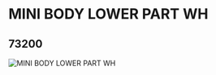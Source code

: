 # MINI BODY LOWER PART WH
## 73200
![MINI BODY LOWER PART WH](https://lc-www-live-s.legocdn.com/media/bricks/5/2/9327.jpg)